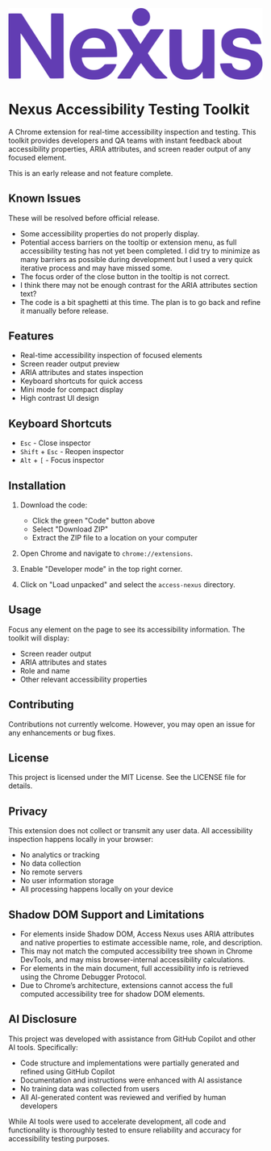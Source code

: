 ![Nexus Logo](nexus-logo.svg)

# Nexus Accessibility Testing Toolkit

A Chrome extension for real-time accessibility inspection and testing. This toolkit provides developers and QA teams with instant feedback about accessibility properties, ARIA attributes, and screen reader output of any focused element.

This is an early release and not feature complete.

## Known Issues

These will be resolved before official release.

- Some accessibility properties do not properly display.
- Potential access barriers on the tooltip or extension menu, as full accessibility testing has not yet been completed. I did try to minimize as many barriers as possible during development but I used a very quick iterative process and may have missed some.
- The focus order of the close button in the tooltip is not correct.
- I think there may not be enough contrast for the ARIA attributes section text?
- The code is a bit spaghetti at this time. The plan is to go back and refine it manually before release.

## Features

- Real-time accessibility inspection of focused elements
- Screen reader output preview
- ARIA attributes and states inspection
- Keyboard shortcuts for quick access
- Mini mode for compact display
- High contrast UI design

## Keyboard Shortcuts

- `Esc` - Close inspector
- `Shift` + `Esc` - Reopen inspector
- `Alt` + `[` - Focus inspector

## Installation

1. Download the code:

   - Click the green "Code" button above
   - Select "Download ZIP"
   - Extract the ZIP file to a location on your computer

2. Open Chrome and navigate to `chrome://extensions`.

3. Enable "Developer mode" in the top right corner.

4. Click on "Load unpacked" and select the `access-nexus` directory.

## Usage

Focus any element on the page to see its accessibility information. The toolkit will display:

- Screen reader output
- ARIA attributes and states
- Role and name
- Other relevant accessibility properties

## Contributing

Contributions not currently welcome. However, you may open an issue for any enhancements or bug fixes.

## License

This project is licensed under the MIT License. See the LICENSE file for details.

## Privacy

This extension does not collect or transmit any user data. All accessibility inspection happens locally in your browser:

- No analytics or tracking
- No data collection
- No remote servers
- No user information storage
- All processing happens locally on your device

## Shadow DOM Support and Limitations

- For elements inside Shadow DOM, Access Nexus uses ARIA attributes and native properties to estimate accessible name, role, and description.
- This may not match the computed accessibility tree shown in Chrome DevTools, and may miss browser-internal accessibility calculations.
- For elements in the main document, full accessibility info is retrieved using the Chrome Debugger Protocol.
- Due to Chrome’s architecture, extensions cannot access the full computed accessibility tree for shadow DOM elements.

## AI Disclosure

This project was developed with assistance from GitHub Copilot and other AI tools. Specifically:

- Code structure and implementations were partially generated and refined using GitHub Copilot
- Documentation and instructions were enhanced with AI assistance
- No training data was collected from users
- All AI-generated content was reviewed and verified by human developers

While AI tools were used to accelerate development, all code and functionality is thoroughly tested to ensure reliability and accuracy for accessibility testing purposes.

